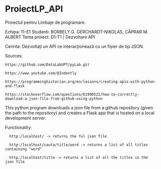 # ProiectLP_API
Proiectul pentru Limbaje de programare.

Echipa: 11-E1
Studenti: BORBELY G. GERCHARDT-NIKOLAS, CĂPRAR M. ALBERT
Tema proiect: D1-T1 | Dezvoltare API

Cerinta: Dezvoltați un API ce interacționează cu un fișier de tip JSON.


Sources:

    https://github.com/DataLabUPT/pyLab.git
    
    https://www.youtube.com/@Indently
    
    https://programminghistorian.org/en/lessons/creating-apis-with-python-and-flask
    
    https://stackoverflow.com/questions/61990522/how-to-correctly-download-a-json-file-from-github-using-python
    

This python program downloads a json file from a github repository (given the path to the repository) 
and creates a Flask app that is hosted on a local development server.

Functionality:

      http:/localhost/ -> returns the ful json file 
      
      http:/localhost/cauta/title/word -> returns a list of all titles containing "word"
      
      http:/localhost/title -> returns a list of all the titles in the json file
      

